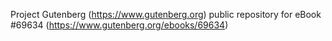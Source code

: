 Project Gutenberg (https://www.gutenberg.org) public repository for
eBook #69634 (https://www.gutenberg.org/ebooks/69634)
